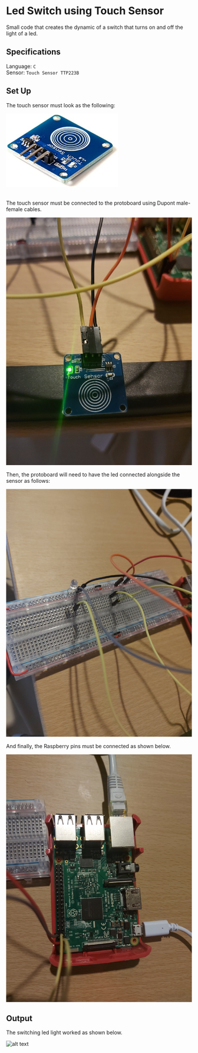 # Led Switch using Touch Sensor

Small code that creates the dynamic of a switch that turns on and off the light of a led. <br />

## Specifications

Language: `C` <br />
Sensor: `Touch Sensor TTP223B` <br />

## Set Up

The touch sensor must look as the following: <br />

<div>
<img src="https://github.com/the-other-mariana/circuits-workshop/blob/master/session05/images/touch-sensor.jpg" height="200"/>
</div>
<br />

The touch sensor must be connected to the protoboard using Dupont male-female cables. <br />

![alt text](https://github.com/the-other-mariana/circuits-workshop/blob/master/session05/images/sensor-setup.jpg?raw=true) <br />

Then, the protoboard will need to have the led connected alongside the sensor as follows: <br />

![alt text](https://github.com/the-other-mariana/circuits-workshop/blob/master/session05/images/switch-proto.jpg?raw=true) <br />

And finally, the Raspberry pins must be connected as shown below. <br />

![alt text](https://github.com/the-other-mariana/circuits-workshop/blob/master/session05/images/rasp-setup-switch.jpg?raw=true) <br />

## Output

The switching led light worked as shown below. <br />

![alt text](https://github.com/the-other-mariana/circuits-workshop/blob/master/session05/images/switch-gif.gif) <br />